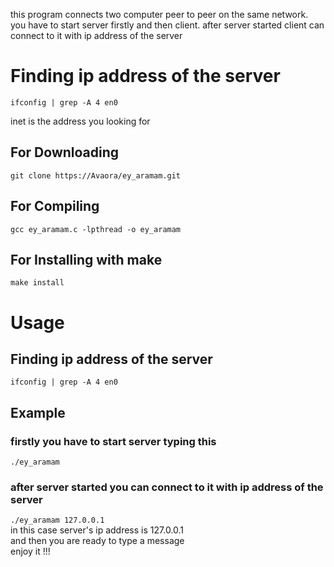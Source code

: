 this program connects two computer peer to peer on the same network.
you have to start server firstly and then client.
after server started client can connect to it with ip address of the server
# Finding ip address of the server
`ifconfig | grep -A 4 en0`  

inet is the address you looking for
## For Downloading
`git clone https://Avaora/ey_aramam.git`

## For Compiling
`gcc ey_aramam.c -lpthread -o ey_aramam`

## For Installing with make
`make install`

# Usage
## Finding ip address of the server
`ifconfig | grep -A 4 en0`  
## Example
### firstly you have to start server typing this  
`./ey_aramam`  
### after server started you can connect to it with ip address of the server  
`./ey_aramam 127.0.0.1`  
in this case server's ip address is 127.0.0.1  
and then you are ready to type a message  
enjoy it !!!
